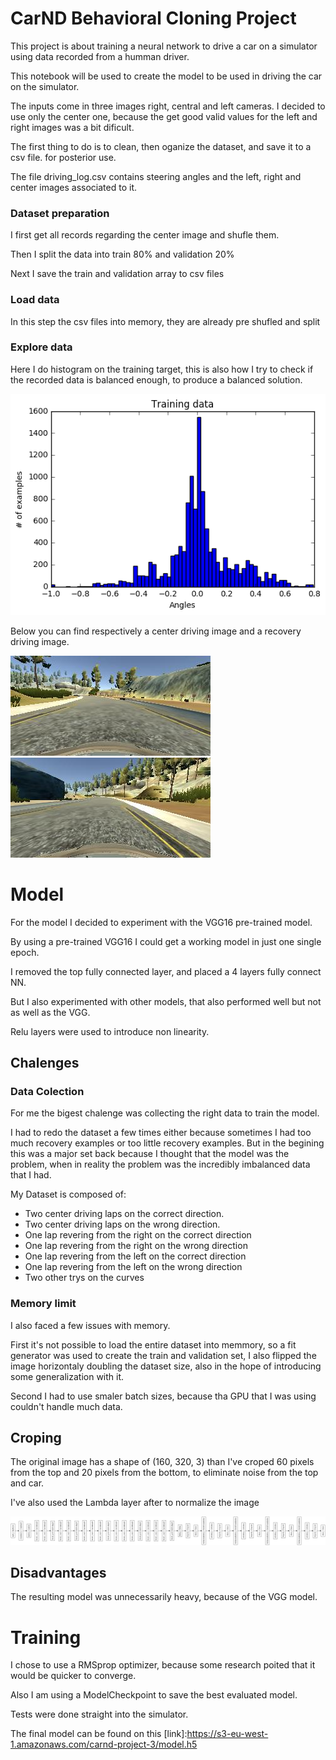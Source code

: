 # CarND Behavioral Cloning Project

This project is about training a neural network to drive a car on a simulator using data recorded from a humman driver.

This notebook will be used to create the model to be used in driving the car on the simulator.

The inputs come in three images right, central and left cameras. I decided to use only the center one, because the get good valid values for the left and right images was a bit dificult.

The first thing to do is to clean, then oganize the dataset, and save it to a csv file. for posterior use.

The file driving_log.csv contains steering angles and the left, right and center images associated to it.

### Dataset preparation

I first get all records regarding the center image and shufle them.

Then I split the data into train 80% and validation 20%

Next I save the train and validation array to csv files

### Load data 

In this step the csv files into memory, they are already pre shufled and split

### Explore data

Here I do histogram on the training target, this is also how I try to check if the recorded data is balanced enough, to produce a balanced solution.

![alt text](./data.png "Model Visualization")

Below you can find respectively a center driving image and a recovery driving image.

![alt text](./center.jpg "Recovery") ![alt text](./recovery.jpg "Recovery")

# Model

For the model I decided to experiment with the VGG16 pre-trained model.

By using a pre-trained VGG16 I could get a working model in just one single epoch.

I removed the top fully connected layer, and placed a 4 layers fully connect NN.

But I also experimented with other models, that also performed well but not as well as the VGG.

Relu layers were used to introduce non linearity.

## Chalenges

### Data Colection

For me the bigest chalenge was collecting the right data to train the model.

I had to redo the dataset a few times either because sometimes I had too much recovery examples or too little recovery examples. But in the begining this was a major set back because I thought that the model was the problem, when in reality the problem was the incredibly imbalanced data that I had.

My Dataset is composed of:
- Two center driving laps on the correct direction.
- Two center driving laps on the wrong direction.
- One lap revering from the right on the correct direction
- One lap revering from the right on the wrong direction
- One lap revering from the left on the correct direction
- One lap revering from the left on the wrong direction
- Two other trys on the curves

### Memory limit

I also faced a few issues with memory.

First it's not possible to load the entire dataset into memmory, so a fit generator was used to create the train and validation set, I also flipped the image horizontaly doubling the dataset size, also in the hope of introducing some generalization with it.

Second I had to use smaler batch sizes, because tha GPU that I was using couldn't handle much data.

## Croping

The original image has a shape of (160, 320, 3) than I've croped 60 pixels from the top and 20 pixels from the bottom, to eliminate noise from the top and car.

I've also used the Lambda layer after to normalize the image


![alt text](./model.png "Model Visualization")

## Disadvantages

The resulting model was unnecessarily heavy, because of the VGG model. 


# Training

I chose to use a RMSprop optimizer, because some research poited that it would be quicker to converge.

Also I am using a ModelCheckpoint to save the best evaluated model.

Tests were done straight into the simulator.

The final model can be found on this [link]:https://s3-eu-west-1.amazonaws.com/carnd-project-3/model.h5

